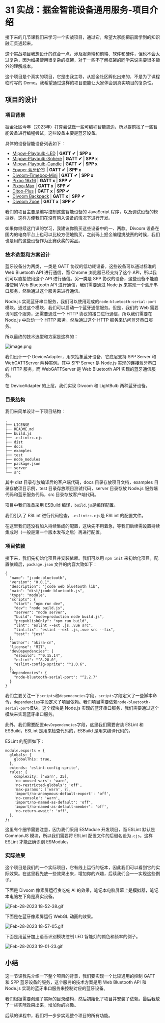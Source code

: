 # 31 实战：掘金智能设备通用服务-项目介绍

接下来的几节课我们来学习一个实战项目，通过它，希望大家能把前面学到的知识融汇贯通起来。

这个实战项目我想设计的综合一点，涉及服务端和前端、软件和硬件，但也不会太过复杂，因为如果使用很复杂的框架，对于一些不了解框架的同学来说需要很多额外的理解成本。

这个项目是个真实的项目，它是由我主导，从掘金社区孵化出来的，不是为了课程临时写的 Demo。我希望通过这样的项目更能让大家体会到真实项目的复杂性。

## 项目的设计

### 项目背景

掘金社区今年（2023年）打算尝试做一些可编程智能周边，所以提前找了一些智能设备进行编程尝试，这些设备主要是蓝牙设备。

具体的设备智能设备列表如下：

-   [Mipow-Playbulb-LED](https://www.mipow.com/products/mipow-smart-bulb) | **GATT ✔︎** | **SPP x**
-   [Mipow-Playbulb-Sphere](https://www.mipow.com/products/playbulb-sphere) | **GATT ✔︎** | **SPP x**
-   [Mipow-Playbulb-Candle](https://www.mipow.com/products/playbulb-candle) | **GATT ✔︎** | **SPP x**
-   [Epaper 蓝牙价签](https://www.cnblogs.com/yanye0xff/p/16049232.html) | **GATT ✔︎** | **SPP x**
-   [Divoom-Timebox-Mini](https://www.divoom-gz.com/product/timebox-mini.html) | **GATT ✔︎** | **SPP x**
-   [Pixoo 16x16](https://divoom.com/products/divoom-pixoo) | **GATT x** | **SPP ✔︎**
-   [Pixoo-Max](https://divoom.com/products/divoom-pixoo-max) | **GATT x** | **SPP ✔︎**
-   [Ditoo-Plus](https://divoom.com/products/divoom-ditooplus) | **GATT x** | **SPP ✔︎**
-   [Divoom Backpack](https://divoom.com/products/divoom-backpack) | **GATT x** | **SPP ✔︎**
-   [Divoom Zooe](https://divoom.com/products/zooe) | **GATT x** | **SPP ✔︎**


我们的项目主要是编写控制这些智能设备的 JavaScript 程序，以及调试设备的模拟器，这样方便我们在没有购入设备的情况下进行开发。

如果你继续这门课的学习，我建议你购买这些设备中的一、两款。Divoom 设备在国内的电商平台上也可以比较方便地购买，之前码上掘金编程挑战赛的时候，我们也是用的这些设备作为比赛获奖的奖品。

### 技术选型和方案设计

蓝牙设备分为两类，一类是 GATT 协议的低功耗设备，这些设备可以通过标准的 Web Bluetooth API 进行通信，而 Chrome 浏览器已经支持了这个 API，所以我们可以直接使用这个 API 进行通信。另一类是 SPP 协议的设备，这些设备不能直接使用 Web Bluetooth API 进行通信，我们需要通过 Node.js 来实现一个蓝牙串口服务，然后通过这个服务来进行通信。

Node.js 实现蓝牙串口服务，我们可以使用现成的`node-bluetooth-serial-port`模块。通过这个模块，我们可以启动一个蓝牙通信服务。但是，我们的 Web 需要访问这个服务，还需要通过一个 HTTP 协议的接口进行通信，所以我们需要在 Node.js 中启动一个 HTTP 服务，然后通过这个 HTTP 服务来访问蓝牙串口服务。

所以最终的技术选型和方案是这样的：

![image.png](./images/6ea20560b4f64c5eb7834ec7def97452~tplv-k3u1fbpfcp-zoom-1.image.png)

我们设计一个 DeviceAdapter，用来抽象蓝牙设备，它底层支持 SPP Server 和 WebGATTServer 两种实例。其中 SPP Server 是 Node.js 实现的连接蓝牙串口的 HTTP 服务，而 WebGATTServer 是 Web Bluetooth API 实现的蓝牙通信服务。

在 DeviceAdapter 的上层，我们实现 Divoom 和 LightBulb 两种蓝牙设备。

### 目录结构

我们来简单设计一下项目结构：

```
.
├── LICENSE
├── README.md
├── build.js
├── .eslintrc.cjs
├── dist
├── docs
├── examples
├── test
├── node_modules
├── package.json
├── server
└── src
```

其中 dist 目录存放编译后的客户端代码，docs 目录存放项目文档，examples 目录存放项目示例，test 目录存放项目测试代码，server 目录存放 Node.js 服务端代码和蓝牙服务代码，src 目录存放客户端代码。

项目中我们准备采用 ESBuild 编译，`build.js`是编译配置。

我们引入了 ESLint 进行代码检查，`.eslintrc.cjs`是 ESLint 的配置文件。

在这里我们还没有加入持续集成的配置，这块先不用着急，等我们后续需设置持续集成时（一般是第一个版本发布之后）再进行配置。

### 项目依赖

接下来，我们先初始化项目并安装依赖。我们可以用 `npm init` 来初始化项目，配置依赖后，`package.json` 文件的内容大致如下：

```
{
  "name": "jcode-bluetooth",
  "version": "0.0.1",
  "description": "jcode web bluetooth lib",
  "main": "dist/jcode-bluetooth.js",
  "type": "module",
  "scripts": {
    "start": "npm run dev",
    "dev": "node build.js",
    "server": "node server",
    "build": "mode=production node build.js",
    "prepublishOnly": "npm run build",
    "lint": "eslint --ext .js,.vue src",
    "lint:fix": "eslint --ext .js,.vue src --fix",
    "test": "jest"
  },
  "author": "akira-cn",
  "license": "MIT",
  "devDependencies": {
    "esbuild": "^0.15.14",
    "eslint": "^8.28.0",
    "eslint-config-sprite": "^1.0.6",
  },
  "dependencies": {
    "node-bluetooth-serial-port": "^2.2.7"
  }
}
```

我们主要关注一下`scripts`和`dependencies`字段，`scripts`字段定义了一些脚本命令，`dependencies`字段定义了项目依赖。我们项目需要依赖`node-bluetooth-serial-port`模块，这个模块是 Node.js 实现的蓝牙串口服务，我们需要通过这个模块来实现蓝牙串口服务。

此外，我们需要配置`devDependencies`字段，这里我们需要安装 ESLint 和 ESBuild，ESLint 是用来检查代码的，ESBuild 是用来编译代码的。

ESLint 的配置如下：

```
module.exports = {
  globals: {
    globalThis: true,
  },
  extends: 'eslint-config-sprite',
  rules: {
    complexity: ['warn', 25],
    'no-unused-vars': 'warn',
    'no-restricted-globals': 'off',
    'max-params': ['warn', 7],
    'import/no-anonymous-default-export': 'off',
    'no-console': 'warn',
    'import/no-named-as-default': 'off',
    'import/no-named-as-default-member': 'off',
    'no-return-await': 'off',
  },
};
```

这里有个细节需要注意，因为我们采用 ESModule 开发项目，而 ESLint 默认是 CommonJS 模块，所以我们需要将 ESLint 配置文件的后缀名设为`.cjs`，这样 ESLint 才能正确识别 ESModule。

### 实际效果

这个项目是我们的一个实际项目，它有线上运行的版本，因此我们可以看到它的实际效果。在这里我先放一些效果出来，增加你的兴趣，后续我们会一一实现这些例子。

下面是 Divoom 像素屏运行贪吃蛇 AI 的效果，笔记本电脑屏幕上是模拟器，笔记本电脑左下角是真实设备。

![Feb-28-2023 18-52-38.gif](./images/b37310f5782143f38a0ee87a5cba3e49~tplv-k3u1fbpfcp-zoom-1.image.png)

下面是在蓝牙像素屏运行 WebGL 动画的效果。

![Feb-28-2023 18-57-05.gif](./images/081315c322224541b466e6cf1646a64c~tplv-k3u1fbpfcp-zoom-1.image.png)

下面是用蓝牙加上语音识别模块控制 LED 智能灯的颜色和频率的例子。

![Feb-28-2023 19-01-23.gif](./images/66f66c31702343409f8985da7aa8a66c~tplv-k3u1fbpfcp-zoom-1.image.png)

## 小结

这一节课我先介绍一下整个项目的背景，我们要实现一个比较通用的控制 GATT 和 SPP 蓝牙设备的服务，这个服务的技术方案是用 Web Bluetooth API 和 Node.js 实现的蓝牙串口服务来控制对应的蓝牙设备。

我们根据需要创建了实际的目录结构，然后初始化了项目并安装了依赖。最后我放了一些实际效果出来，增加你的兴趣。

后续的课程中，我们将一步步实现整个项目的所有功能。